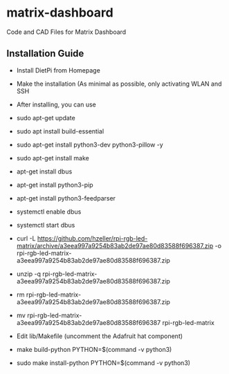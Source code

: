 # matrix-dashboard
Code and CAD Files for Matrix Dashboard

## Installation Guide
- Install DietPi from Homepage
- Make the installation (As minimal as possible, only activating WLAN and SSH
- After installing, you can use 
- sudo apt-get update 
- sudo apt install build-essential
- sudo apt-get install python3-dev python3-pillow -y
- sudo apt-get install make
- apt-get install dbus
- apt-get install python3-pip
- apt-get install python3-feedparser

- systemctl enable dbus
- systemctl start dbus


- curl -L https://github.com/hzeller/rpi-rgb-led-matrix/archive/a3eea997a9254b83ab2de97ae80d83588f696387.zip -o rpi-rgb-led-matrix-a3eea997a9254b83ab2de97ae80d83588f696387.zip
- unzip -q rpi-rgb-led-matrix-a3eea997a9254b83ab2de97ae80d83588f696387.zip
- rm rpi-rgb-led-matrix-a3eea997a9254b83ab2de97ae80d83588f696387.zip
- mv rpi-rgb-led-matrix-a3eea997a9254b83ab2de97ae80d83588f696387 rpi-rgb-led-matrix

- Edit lib/Makefile (uncomment the Adafruit hat component)
- make build-python PYTHON=$(command -v python3)
- sudo make install-python PYTHON=$(command -v python3)
